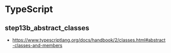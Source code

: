 # TypeScript

## step13b_abstract_classes

- https://www.typescriptlang.org/docs/handbook/2/classes.html#abstract-classes-and-members
